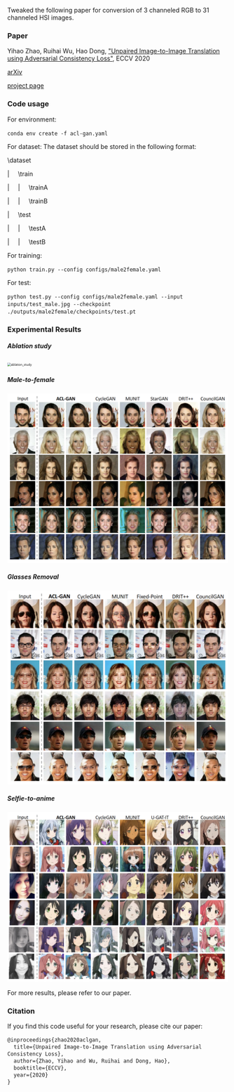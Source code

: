 Tweaked the following paper for conversion of 3 channeled RGB to 31 channeled HSI images.

### Paper

Yihao Zhao, Ruihai Wu, Hao Dong, ["Unpaired Image-to-Image Translation using Adversarial Consistency Loss"](https://arxiv.org/abs/2003.04858 ), ECCV 2020

[arXiv](https://arxiv.org/abs/2003.04858) 

[project page](https://rivendile.github.io/ACL-GAN/)

### Code usage

For environment: 

`conda env create -f acl-gan.yaml`

For dataset: The dataset should be stored in the following format:

\dataset

| &nbsp;&nbsp;&nbsp; \train

| &nbsp;&nbsp;&nbsp; | &nbsp;&nbsp;&nbsp; \trainA

| &nbsp; &nbsp;&nbsp;| &nbsp;&nbsp;&nbsp; \trainB

| &nbsp;&nbsp;&nbsp; \test

| &nbsp;&nbsp;&nbsp; | &nbsp;&nbsp;&nbsp; \testA

| &nbsp;&nbsp;&nbsp; | &nbsp;&nbsp;&nbsp; \testB

For training: 

`python train.py --config configs/male2female.yaml`

For test: 

`python test.py --config configs/male2female.yaml --input inputs/test_male.jpg --checkpoint ./outputs/male2female/checkpoints/test.pt` 

### Experimental Results

##### Ablation study

<img src="figures/ablation_study.png" alt="ablation_study" style="zoom:50%;" />

##### Male-to-female

<img src="figures/male2female.png" alt="male2female" style="zoom:50%;" />

##### Glasses Removal

<img src="figures/glasses_removal.png" alt="glasses_removal" style="zoom:50%;" />

##### Selfie-to-anime

<img src="figures/selfie2anime.png" alt="selfie2anime" style="zoom:50%;" />

For more results, please refer to our paper.


### Citation

If you find this code useful for your research, please cite our paper:

```
@inproceedings{zhao2020aclgan,
  title={Unpaired Image-to-Image Translation using Adversarial Consistency Loss},
  author={Zhao, Yihao and Wu, Ruihai and Dong, Hao},
  booktitle={ECCV},
  year={2020}
}
```



